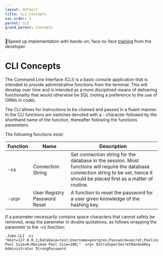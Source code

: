 ```yaml
---
layout: default
title: CLI Concepts
nav_order: 1
parent: CLI
grand_parent: Concepts
---
```


🚀Speed up implementation with hands-on, face-to-face [training](https://www.jube.io/training) from the developer.

# CLI Concepts
The Command Line Interface (CLI) is a basic console application that is intended to provide administrative functions from the terminal.  This will develop over time and is intended as a more disciplined means of delivering functionality that would otherwise be SQL (noting a preference to the use of ORMs in code).

The CLI allows for instructions to be chained and passed in a fluent manner. In the CLI functions are switches denoted with a - character followed by the shorthand name of the function,  thereafter following the functions parameters.

The following functions exist:

| Function | Name                         | Description                                                                                                                                                                            |
|----------|------------------------------|----------------------------------------------------------------------------------------------------------------------------------------------------------------------------------------|
| -cs      | Connection String            | Set connection string for the database in the session.  Most functions will require the database connection string to be set,  hence it should be placed first as a matter of routine. |
| -urpr    | User Registry Password Reset | A function to reset the password for a user given knowledge of the hashing key.                                                                                                        |

If a parameter necessarily contains space characters that cannot safely be removed, wrap the parameter in double quotations,  as follows wrapping the parameter to the -cs function:

``` shell
.Jube.CLI -cs "Host=127.0.0.1;Database=test;Username=postgres;Password=secret;Pooling=true;Minimum Pool Size=0;Maximum Pool Size=100;" -urpr ExtraSuperSecretRandomKey Administrator StrongPassword
```
